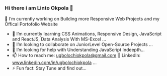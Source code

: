 ### Hi there i am Linto Okpola 👋
  🔭 I’m currently working on Building more Responsive Web Projects and my Offical Portofolio Website
- 🌱 I’m currently learning CSS Animations, Responsive Design, JavaScript and ReactJS, Data Analysis With MS-Excel ...
- 👯 I’m looking to collaborate on JuniorLevel Open-Source Projects ...
- 🤔 I’m looking for help with Understanding JavaScript Indeepth...
- 📫 How to reach me: ugbolochiokpola@gmail.com || Linkedln: www.linkedin.com/in/ugbolochiokpola  ...
- ⚡ Fun fact: Stay Tune and find out... 
